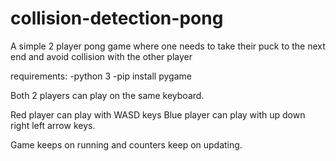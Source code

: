 # collision-detection-pong
A simple 2 player pong game where one needs to take their puck to the next end and avoid collision with the other player

requirements:
-python 3
-pip install pygame

Both 2 players can play on the same keyboard.

Red player can play with WASD keys
Blue player can play with up down right left arrow keys.

Game keeps on running and counters keep on updating.
